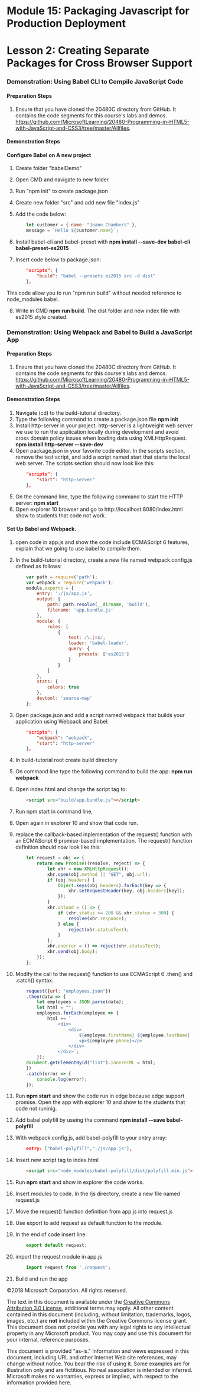 # Module 15: Packaging Javascript for Production Deployment

# Lesson 2: Creating Separate Packages for Cross Browser Support

### Demonstration: Using Babel CLI to Compile JavaScript Code

#### Preparation Steps 

1. Ensure that you have cloned the 20480C directory from GitHub. It contains the code segments for this course's labs and demos. https://github.com/MicrosoftLearning/20480-Programming-in-HTML5-with-JavaScript-and-CSS3/tree/master/Allfiles.

#### Demonstration Steps

#### Configure Babel on A new project

1. Create folder "babelDemo"

2. Open CMD and navigate to new folder
3. Run "npm init" to create package.json
4. Create new folder "src" and add new file "index.js"
5. Add the code below:
    ```javascript
        let customer = { name: "Joann Chambers" },
        message = `Hello ${customer.name}`;
    ```
6. Install babel-cli and babel-preset with **npm install --save-dev babel-cli babel-preset-es2015**
7. Insert code below to package.json:
    ```json
        "scripts": {
            "build": "babel --presets es2015 src -d dist"
        },
    ```
This code allow you to run "npm run build" without needed reference to node_modules babel. 

8. Write in CMD **npm run build**.
The dist folder and new index file with es2015 style created. 


### Demonstration: Using Webpack and Babel to Build a JavaScript App

#### Preparation Steps 

1. Ensure that you have cloned the 20480C directory from GitHub. It contains the code segments for this course's labs and demos. https://github.com/MicrosoftLearning/20480-Programming-in-HTML5-with-JavaScript-and-CSS3/tree/master/Allfiles.

#### Demonstration Steps

#### 

1. Navigate (cd) to the build-tutorial directory.
2. Type the following command to create a package.json file **npm init**
3. Install http-server in your project. http-server is a lightweight web server we use to run the application locally during development and avoid cross domain policy issues when loading data using XMLHttpRequest. **npm install http-server --save-dev**
4. Open package.json in your favorite code editor. In the scripts section, remove the test script, and add a script named start that starts the local web server. The scripts section should now look like this:
    ```json
        "scripts": {
            "start": "http-server"
        },
    ```
5. On the command line, type the following command to start the HTTP server: **npm start**
6. Open explorer 10 browser and go to http://localhost:8080/index.html show to students that code not work.

#### Set Up Babel and Webpack.

1. open code in app.js and show the code include ECMAScript 6 features, explain that we going to use babel to compile them.
2. In the build-tutorial directory, create a new file named webpack.config.js defined as follows:
    ```javascript
        var path = require('path');
        var webpack = require('webpack');
        module.exports = {
            entry: './js/app.js',
            output: {
                path: path.resolve(__dirname, 'build'),
                filename: 'app.bundle.js'
            },
            module: {
                rules: [
                    {
                        test: /\.js$/,
                        loader: 'babel-loader',
                        query: {
                            presets: ['es2015']
                        }
                    }
                ]
            },
            stats: {
                colors: true
            },
            devtool: 'source-map'
        };
    ```
3. Open package.json and add a script named webpack that builds your application using Webpack and Babel:
    ```json
        "scripts": {
            "webpack": "webpack",
            "start": "http-server"
        },
    ```
4. In build-tutorial root create build directory
5. On command line type the following command to build the app: **npm run webpack**
6. Open index.html and change the script tag to:
    ```html
        <script src="build/app.bundle.js"></script>
    ```
7. Run npm start in command line,
8. Open again in explorer 10 and show that code run.
9. replace the callback-based inplementation of the request() function with an ECMAScript 6 promise-based implementation.
The request() function definition should now look like this:
    ```javascript
        let request = obj => {
            return new Promise((resolve, reject) => {
                let xhr = new XMLHttpRequest();
                xhr.open(obj.method || "GET", obj.url);
                if (obj.headers) {
                    Object.keys(obj.headers).forEach(key => {
                        xhr.setRequestHeader(key, obj.headers[key]);
                    });
                }
                xhr.onload = () => {
                    if (xhr.status >= 200 && xhr.status < 300) {
                        resolve(xhr.response);
                    } else {
                        reject(xhr.statusText);
                    }
                };
                xhr.onerror = () => reject(xhr.statusText);
                xhr.send(obj.body);
            });
        };
    ```
10. Modify the call to the request() function to use ECMAScript 6 .then() and .catch() syntax.
    ```javascript
        request({url: "employees.json"})
        .then(data => {
            let employees = JSON.parse(data);
            let html = "";
            employees.forEach(employee => {
                html += `
                    <div>
                        <div>
                            ${employee.firstName} ${employee.lastName}
                            <p>${employee.phone}</p>
                        </div>
                    </div>`;
            });
        document.getElementById("list").innerHTML = html;
        })
        .catch(error => {
            console.log(error);
        });
    ```
11. Run **npm start** and show the code run in edge because edge support promise. Open the app with explorer 10 and show to the students that code not runinig.
12. Add babel polyfill by useing the command **npm install --save babel-polyfill**
13. With webpack.config.js, add babel-polyfill to your entry array:
    ```json
        entry: ["babel-polyfill","./js/app.js"],
    ```
14. Insert new script tag to index.html
    ```html
        <script src="node_modules/babel-polyfill/dist/polyfill.min.js"></script>
    ```
15. Run **npm start** and show in explorer the code works.

16. Insert modules to code.
In the /js directory, create a new file named request.js
17. Move the request() function definition from app.js into request.js
18. Use export to add request as default function to the module.
19. In the end of code insert line:
    ```javascript
        export default request;
    ```
20. import the request module in app.js
    ```javascript
        import request from './request';
    ```
21. Build and run the app

©2018 Microsoft Corporation. All rights reserved.

The text in this document is available under the  [Creative Commons Attribution 3.0 License](https://creativecommons.org/licenses/by/3.0/legalcode), additional terms may apply. All other content contained in this document (including, without limitation, trademarks, logos, images, etc.) are  **not**  included within the Creative Commons license grant. This document does not provide you with any legal rights to any intellectual property in any Microsoft product. You may copy and use this document for your internal, reference purposes.

This document is provided &quot;as-is.&quot; Information and views expressed in this document, including URL and other Internet Web site references, may change without notice. You bear the risk of using it. Some examples are for illustration only and are fictitious. No real association is intended or inferred. Microsoft makes no warranties, express or implied, with respect to the information provided here.
